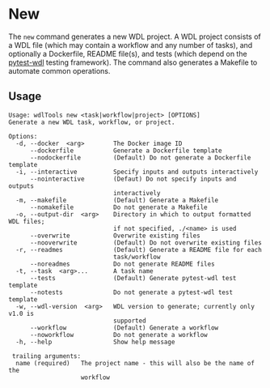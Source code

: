 # New

The `new` command generates a new WDL project. A WDL project consists of a WDL file (which may contain a workflow and any number of tasks), and optionally a Dockerfile, README file(s), and tests (which depend on the [pytest-wdl]() testing framework). The command also generates a Makefile to automate common operations.

## Usage

```commandline
Usage: wdlTools new <task|workflow|project> [OPTIONS]
Generate a new WDL task, workflow, or project.

Options:
  -d, --docker  <arg>        The Docker image ID
      --dockerfile           Generate a Dockerfile template
      --nodockerfile         (Default) Do not generate a Dockerfile template
  -i, --interactive          Specify inputs and outputs interactively
      --nointeractive        (Defaut) Do not specify inputs and outputs
                             interactively
  -m, --makefile             (Default) Generate a Makefile
      --nomakefile           Do not generate a Makefile
  -o, --output-dir  <arg>    Directory in which to output formatted WDL files;
                             if not specified, ./<name> is used
      --overwrite            Overwrite existing files
      --nooverwrite          (Default) Do not overwrite existing files
  -r, --readmes              (Default) Generate a README file for each
                             task/workflow
      --noreadmes            Do not generate README files
  -t, --task  <arg>...       A task name
      --tests                (Default) Generate pytest-wdl test template
      --notests              Do not generate a pytest-wdl test template
  -w, --wdl-version  <arg>   WDL version to generate; currently only v1.0 is
                             supported
      --workflow             (Default) Generate a workflow
      --noworkflow           Do not generate a workflow
  -h, --help                 Show help message

 trailing arguments:
  name (required)   The project name - this will also be the name of the
                    workflow
```

